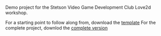 
Demo project for the Stetson Video Game Development Club Love2d workshop.

For a starting point to follow along from, download the [template](https://github.com/yoshi-roberts/club-workshop/releases/tag/template)
For the complete project, downlod the [complete version](https://github.com/yoshi-roberts/club-workshop/releases/tag/complete)
